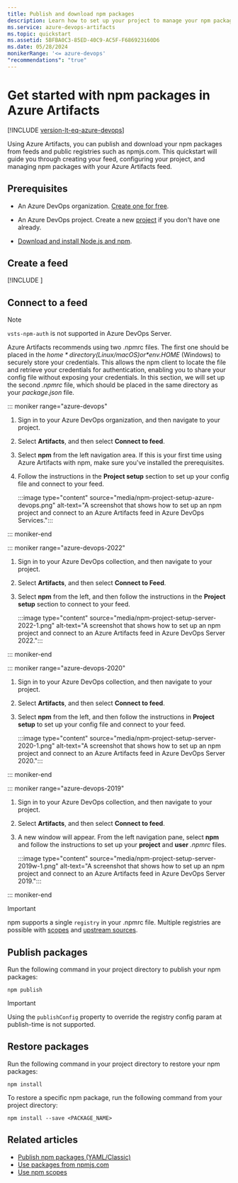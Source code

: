 ```yaml
---
title: Publish and download npm packages
description: Learn how to set up your project to manage your npm packages in Azure Artifacts.
ms.service: azure-devops-artifacts
ms.topic: quickstart
ms.assetid: 5BFBA0C3-85ED-40C9-AC5F-F686923160D6
ms.date: 05/28/2024
monikerRange: '<= azure-devops'
"recommendations": "true"
---
```


# Get started with npm packages in Azure Artifacts

[!INCLUDE [version-lt-eq-azure-devops](../includes/version-lt-eq-azure-devops.md)]

Using Azure Artifacts, you can publish and download your npm packages from feeds and public registries such as npmjs.com. This quickstart will guide you through creating your feed, configuring your project, and managing npm packages with your Azure Artifacts feed.

## Prerequisites

- An Azure DevOps organization. [Create one for free](../organizations/accounts/create-organization.md).

- An Azure DevOps project. Create a new [project](../organizations/projects/create-project.md#create-a-project) if you don't have one already.

- [Download and install Node.js and npm](https://docs.npmjs.com/downloading-and-installing-node-js-and-npm).

## Create a feed

[!INCLUDE [](includes/create-feed.md)]

## Connect to a feed

> [!NOTE]
> `vsts-npm-auth` is not supported in Azure DevOps Server.

Azure Artifacts recommends using two .npmrc files. The first one should be placed in the *$home* directory (Linux/macOS) or *$env.HOME* (Windows) to securely store your credentials. This allows the npm client to locate the file and retrieve your credentials for authentication, enabling you to share your config file without exposing your credentials. In this section, we will set up the second *.npmrc* file, which should be placed in the same directory as your *package.json* file.

::: moniker range="azure-devops"   

1. Sign in to your Azure DevOps organization, and then navigate to your project.

1. Select **Artifacts**, and then select **Connect to feed**.

1. Select **npm** from the left navigation area. If this is your first time using Azure Artifacts with npm, make sure you've installed the prerequisites.

1. Follow the instructions in the **Project setup** section to set up your config file and connect to your feed.

    :::image type="content" source="media/npm-project-setup-azure-devops.png" alt-text="A screenshot that shows how to set up an npm project and connect to an Azure Artifacts feed in Azure DevOps Services.":::

::: moniker-end

::: moniker range="azure-devops-2022"

1. Sign in to your Azure DevOps collection, and then navigate to your project.

1. Select **Artifacts**, and then select **Connect to Feed**.

1. Select **npm** from the left, and then follow the instructions in the **Project setup** section to connect to your feed.

   :::image type="content" source="media/npm-project-setup-server-2022-1.png" alt-text="A screenshot that shows how to set up an npm project and connect to an Azure Artifacts feed in Azure DevOps Server 2022.":::

::: moniker-end

::: moniker range="azure-devops-2020"

1. Sign in to your Azure DevOps collection, and then navigate to your project.

1. Select **Artifacts**, and then select **Connect to feed**.

1. Select **npm** from the left, and then follow the instructions in **Project setup** to set up your config file and connect to your feed.

   :::image type="content" source="media/npm-project-setup-server-2020-1.png" alt-text="A screenshot that shows how to set up an npm project and connect to an Azure Artifacts feed in Azure DevOps Server 2020.":::

::: moniker-end

::: moniker range="azure-devops-2019"

1. Sign in to your Azure DevOps collection, and then navigate to your project.

1. Select **Artifacts**, and then select **Connect to feed**.

1. A new window will appear. From the left navigation pane, select **npm** and follow the instructions to set up your **project** and **user** *.npmrc* files.

   :::image type="content" source="media/npm-project-setup-server-2019w-1.png" alt-text="A screenshot that shows how to set up an npm project and connect to an Azure Artifacts feed in Azure DevOps Server 2019.":::

::: moniker-end

> [!IMPORTANT]
> npm supports a single `registry` in your .npmrc file. Multiple registries are possible with [scopes](npm/scopes.md) and [upstream sources](npm/upstream-sources.md).

## Publish packages

Run the following command in your project directory to publish your npm packages:

```Command
npm publish
```

> [!IMPORTANT]
> Using the `publishConfig` property to override the registry config param at publish-time is not supported. 

## Restore packages

Run the following command in your project directory to restore your npm packages:

```Command
npm install
```

To restore a specific npm package, run the following command from your project directory:

```Command
npm install --save <PACKAGE_NAME>
```

## Related articles

- [Publish npm packages (YAML/Classic)](../pipelines/artifacts/npm.md)
- [Use packages from npmjs.com](./npm/upstream-sources.md)
- [Use npm scopes](npm/scopes.md)
